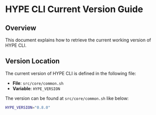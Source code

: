# HYPE CLI Current Version Guide

## Overview
This document explains how to retrieve the current working version of HYPE CLI.

## Version Location

The current version of HYPE CLI is defined in the following file:
- **File**: `src/core/common.sh`
- **Variable**: `HYPE_VERSION`

The version can be found at `src/core/common.sh` like below:
```bash
HYPE_VERSION="0.8.0"
```

